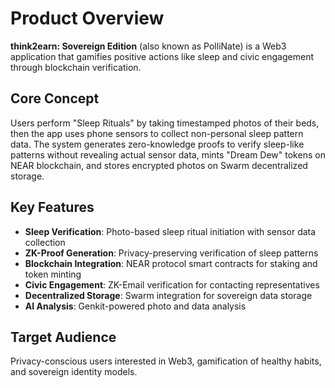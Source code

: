 # Product Overview

**think2earn: Sovereign Edition** (also known as PolliNate) is a Web3 application that gamifies positive actions like sleep and civic engagement through blockchain verification.

## Core Concept
Users perform "Sleep Rituals" by taking timestamped photos of their beds, then the app uses phone sensors to collect non-personal sleep pattern data. The system generates zero-knowledge proofs to verify sleep-like patterns without revealing actual sensor data, mints "Dream Dew" tokens on NEAR blockchain, and stores encrypted photos on Swarm decentralized storage.

## Key Features
- **Sleep Verification**: Photo-based sleep ritual initiation with sensor data collection
- **ZK-Proof Generation**: Privacy-preserving verification of sleep patterns
- **Blockchain Integration**: NEAR protocol smart contracts for staking and token minting
- **Civic Engagement**: ZK-Email verification for contacting representatives
- **Decentralized Storage**: Swarm integration for sovereign data storage
- **AI Analysis**: Genkit-powered photo and data analysis

## Target Audience
Privacy-conscious users interested in Web3, gamification of healthy habits, and sovereign identity models.